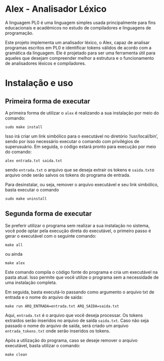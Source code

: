 # Alex - Analisador Léxico

A linguagem PL0 é uma linguagem simples usada principalmente para fins educacionais e acadêmicos no estudo de compiladores e linguagens de programação. 

Este projeto implementa um analisador léxico, o Alex, capaz de analisar programas escritos em PL0 e identificar tokens válidos de acordo com a gramática da linguagem. Ele é projetado para ser uma ferramenta útil para aqueles que desejam compreender melhor a estrutura e o funcionamento de analisadores léxicos e compiladores.

# Instalação e uso

## Primeira forma de executar

A primeira forma de utilizar o `alex` é realizando a sua instalação por meio do comando:

```
sudo make install
```

Isso irá criar um link simbólico para o executável no diretório ‘/usr/local/bin’, sendo por isso necessário executar o comando com privilégios de superusuário. Em seguida, o código estará pronto para execução por meio do comando:

```
alex entrada.txt saida.txt
```

sendo `entrada.txt` o arquivo que se deseja extrair os tokens e `saida.txt`o arquivo onde serão salvos os tokens do programa de entrada.


Para desinstalar, ou seja, remover o arquivo executável e seu link simbólico, basta executar o comando

```
sudo make uninstall
```

## Segunda forma de executar 

Se preferir utilizar o programa sem realizar a sua instalação no sistema, você pode optar pela execução direta do executável, o primeiro passo é gerar o executável com o seguinte comando:

```
make all
```

ou ainda 

```
make alex
```

Este comando compila o código fonte do programa e cria um executável na pasta atual. Isso permite que você utilize o programa sem a necessidade de uma instalação completa.

Em seguida, basta executá-lo passando como argumento o arquivo txt de entrada e o nome do arquivo de saida:

```
make run ARQ_ENTRADA=entrada.txt ARQ_SAIDA=saida.txt
```

Aqui, `entrada.txt` é o arquivo que você deseja processar. Os tokens extraídos serão inseridos no arquivo de saída `saida.txt`. Caso não seja passado o nome do arquivo de saída, será criado um arquivo `entrada_tokens.txt` onde serão inseridos os tokens.

Após a utilização do programa, caso se deseje remover o arquivo executável, basta utilizar o comando:

```
make clean
```